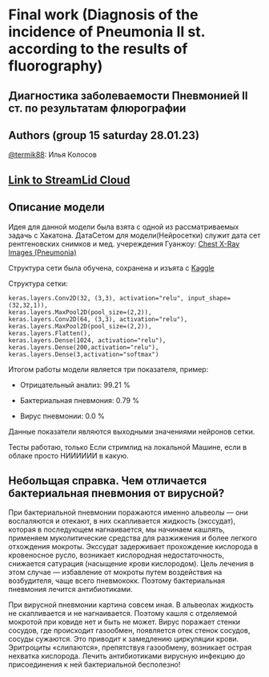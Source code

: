 # Final work (Diagnosis of the incidence of Pneumonia II st. according to the results of fluorography)
## Диагностика заболеваемости Пневмонией II ст. по результатам флюрографии 


## Authors (group 15 saturday 28.01.23)
[@termik88](https://github.com/termik88): Илья Колосов

## [Link to StreamLid Cloud](https://termik88-ii-itog-s1-streamlit-app-r1ykkj.streamlit.app/)

## Описание модели

Идея для данной модели была взята с одной из рассматриваемых задачь с Хакатона. ДатаСетом для модели(Нейросетки) служит дата сет рентгеновских снимков и мед. учереждения Гуанжоу: [Chest X-Ray Images (Pneumonia)](https://www.kaggle.com/datasets/paultimothymooney/chest-xray-pneumonia)

Структура сети была обучена, сохранена и изъята с [Kaggle](https://www.kaggle.com/)

Структура сетки:

    keras.layers.Conv2D(32, (3,3), activation="relu", input_shape=(32,32,1)),
    keras.layers.MaxPool2D(pool_size=(2,2)),
    keras.layers.Conv2D(64, (3,3), activation="relu"),
    keras.layers.MaxPool2D(pool_size=(2,2)),
    keras.layers.Flatten(),
    keras.layers.Dense(1024, activation="relu"),
    keras.layers.Dense(200,activation="relu"),
    keras.layers.Dense(3,activation="softmax")

Итогом работы модели является три показателя, пример:

- Отрицательный анализ: 99.21 %

- Бактериальная пневмония: 0.79 %

- Вирус пневмонии: 0.0 %

Данные показатели являются выходными значениями нейронов сетки.

Тесты работаю, только Если стримлид на локальной Машине, если в облаке просто НИИИИИИ в какую.

## Небольщая справка. Чем отличается бактериальная пневмония от вирусной?

При бактериальной пневмонии поражаются именно альвеолы — они воспаляются и отекают, в них скапливается жидкость (экссудат), которая в последующем нагнаивается, мы начинаем кашлять, применяем муколитические средства для разжижения и более легкого отхождения мокроты. Экссудат задерживает прохождение кислорода в кровеносное русло, возникает кислородная недостаточность, снижается сатурация (насыщение крови кислородом). Цель лечения в этом случае — избавление от мокроты путем воздействия на возбудителя, чаще всего пневмококк. Поэтому бактериальная пневмония лечится антибиотиками.


При вирусной пневмонии картина совсем иная. В альвеолах жидкость не скапливается и не нагнаивается. Поэтому кашля с отделяемой мокротой при ковиде нет и быть не может. Вирус поражает стенки сосудов, где происходит газообмен, появляется отек стенок сосудов, сосуды сужаются. Это приводит к замедлению циркуляции крови. Эритроциты «слипаются», препятствуя газообмену, возникает острая нехватка кислорода. Лечить антибиотиками вирусную инфекцию до присоединения к ней бактериальной бесполезно! 